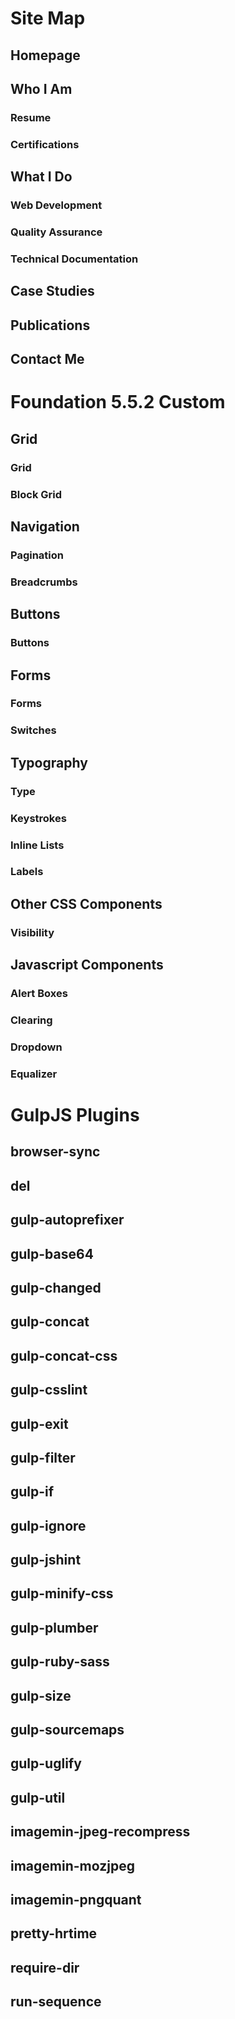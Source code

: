 # Site Map
## Homepage
## Who I Am
### Resume
### Certifications
## What I Do
### Web Development
### Quality Assurance
### Technical Documentation
## Case Studies
## Publications
## Contact Me

# Foundation 5.5.2 Custom
## Grid
### Grid
### Block Grid
## Navigation
### Pagination
### Breadcrumbs
## Buttons
### Buttons
## Forms
### Forms
### Switches
## Typography
### Type
### Keystrokes
### Inline Lists
### Labels
## Other CSS Components
### Visibility
## Javascript Components
### Alert Boxes
### Clearing
### Dropdown
### Equalizer

# GulpJS Plugins
## browser-sync
## del
## gulp-autoprefixer
## gulp-base64
## gulp-changed
## gulp-concat
## gulp-concat-css
## gulp-csslint
## gulp-exit
## gulp-filter
## gulp-if
## gulp-ignore
## gulp-jshint
## gulp-minify-css
## gulp-plumber
## gulp-ruby-sass
## gulp-size
## gulp-sourcemaps
## gulp-uglify
## gulp-util
## imagemin-jpeg-recompress
## imagemin-mozjpeg
## imagemin-pngquant
## pretty-hrtime
## require-dir
## run-sequence
